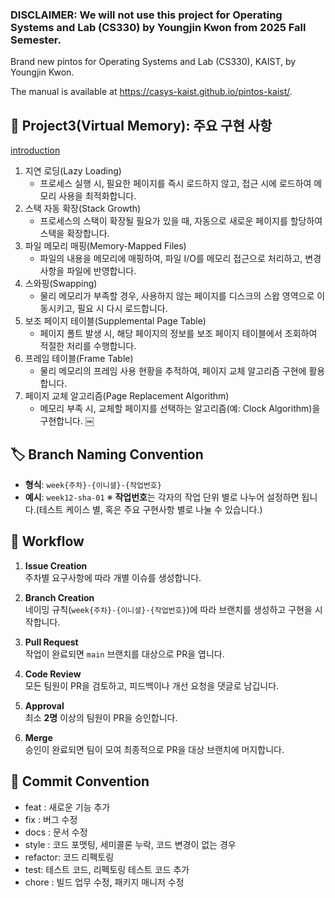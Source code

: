 ### DISCLAIMER: We will not use this project for Operating Systems and Lab (CS330) by Youngjin Kwon from 2025 Fall Semester.

Brand new pintos for Operating Systems and Lab (CS330), KAIST, by Youngjin Kwon.

The manual is available at https://casys-kaist.github.io/pintos-kaist/.

## 📂 Project3(Virtual Memory): 주요 구현 사항
[introduction](https://casys-kaist.github.io/pintos-kaist/project3/introduction.html)
1.	지연 로딩(Lazy Loading)
	- 프로세스 실행 시, 필요한 페이지를 즉시 로드하지 않고, 접근 시에 로드하여 메모리 사용을 최적화합니다.
2.	스택 자동 확장(Stack Growth)
	- 프로세스의 스택이 확장될 필요가 있을 때, 자동으로 새로운 페이지를 할당하여 스택을 확장합니다.
3.	파일 메모리 매핑(Memory-Mapped Files)
	- 파일의 내용을 메모리에 매핑하여, 파일 I/O를 메모리 접근으로 처리하고, 변경 사항을 파일에 반영합니다.
4.	스와핑(Swapping)
	- 물리 메모리가 부족할 경우, 사용하지 않는 페이지를 디스크의 스왑 영역으로 이동시키고, 필요 시 다시 로드합니다.
5.	보조 페이지 테이블(Supplemental Page Table)
	- 페이지 폴트 발생 시, 해당 페이지의 정보를 보조 페이지 테이블에서 조회하여 적절한 처리를 수행합니다.
6.	프레임 테이블(Frame Table)
	- 물리 메모리의 프레임 사용 현황을 추적하여, 페이지 교체 알고리즘 구현에 활용합니다.
7.	페이지 교체 알고리즘(Page Replacement Algorithm)
	- 메모리 부족 시, 교체할 페이지를 선택하는 알고리즘(예: Clock Algorithm)을 구현합니다. ￼

## 🏷️ Branch Naming Convention

- **형식**: `week{주차}-{이니셜}-{작업번호}`
- **예시**: `week12-sha-01`
※ **작업번호**는 각자의 작업 단위 별로 나누어 설정하면 됩니다.(테스트 케이스 별, 혹은 주요 구현사항 별로 나눌 수 있습니다.)

## 📎 Workflow

1. **Issue Creation**  
   주차별 요구사항에 따라 개별 이슈를 생성합니다.

2. **Branch Creation**  
   네이밍 규칙(`week{주차}-{이니셜}-{작업번호}`)에 따라 브랜치를 생성하고 구현을 시작합니다.

3. **Pull Request**  
   작업이 완료되면 `main` 브랜치를 대상으로 PR을 엽니다.

4. **Code Review**  
   모든 팀원이 PR을 검토하고, 피드백이나 개선 요청을 댓글로 남깁니다.

5. **Approval**  
   최소 **2명** 이상의 팀원이 PR을 승인합니다.

6. **Merge**  
   승인이 완료되면 팀이 모여 최종적으로 PR을 대상 브랜치에 머지합니다.

## 🎯 Commit Convention

- feat : 새로운 기능 추가
- fix : 버그 수정
- docs : 문서 수정
- style : 코드 포맷팅, 세미콜론 누락, 코드 변경이 없는 경우
- refactor: 코드 리펙토링
- test: 테스트 코드, 리펙토링 테스트 코드 추가
- chore : 빌드 업무 수정, 패키지 매니저 수정
